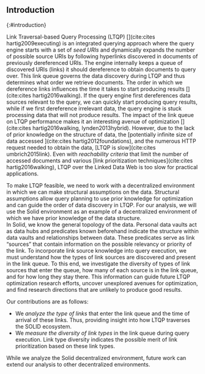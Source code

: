 ## Introduction
{:#introduction}
<!-- The Solid ecosystem is a decentralized environment that allows users to control their data. 
At its core, Solid stores data in user-specific, highly decentralized data vaults that do not expose SPARQL endpoints. 
Due to the highly decentralized nature of Solid, we need robust federated querying approaches that can efficiently retrieve the data vaults and execute queries over the retrieved data.
While federated query approaches exist [](cite:cites rakhmawati2013querying, montoya2017odyssey, saleem2018costfed), these assume that the possible sources are known beforehand and that there are only a few large sources. 
These assumptions do not hold for Solid. 
<span class="comment" data-author="RV">I don't think we need to start from Solid here as a motivating example. It's a query workshop, they already know things; I'd use Solid as an example later, and perhaps even later in the introduction. Just not as the hook to start with.</span>

Thus, we need a different querying approach that deals with the high degree of decentralization. 
<span class="rephrase" data-author="RV">Enter [Link Traversal-based Query Processing.</span>
<span class="comment" data-author="RV">Yeah that's a bit too colloquial 😅</span>
In LTQP, the query engine starts with a set of _seed URIs_ and dynamically expands the number of possible source URIs by following hyperlinks discovered in documents of previously dereferenced URIs. 
When querying over the entire Linked Data Web, the engine would in theory, query every piece of Linked Data available without specifying all possible sources on the web. 
<span class="comment" data-author="RV">The previous sentence is problematic/confusing with regard to reachability semantics. You might _mean_ something that is correct, but that does not mean the reviewers will read it that way.</span>
However, this is also where the problem lies. 
Due to the lack of prior knowledge on the structure of data, the [potentially infinite size of data accessed ](cite:cites hartig2012foundations), and the numerous HTTP request needed to obtain the data, [LTQP is slow](cite:cites umbrich2015link). 
Even with _reachability criteria_ that limit the number of accessed documents and various [link prioritization techniques](cite:cites hartig2016walking), LTQP over the Linked Data Web is too slow for practical applications. 

<span class="comment" data-author="RV">And this is perhaps then the place where you introduce Solid a little, to show that there are environments where it makes sense.</span>
However, when we turn our attention to the Solid ecosystem, we find that the search space is significantly more restricted than the entire Linked Data Web and that we have prior knowledge of the structure of the stored data. 
The <span class="rephrase" data-author="RV">structural properties of Solid</span> manifest themselves in, for example, the predicates used to point to different types of documents. 
These predicates serve as link “sources” that contain information on the possible relevancy or priority of the link.
Before we can use this prior knowledge, we need insight into the behavior of the _link queue_ during LTQP. 
<span class="comment" data-author="RV">The link queue should probably already have been introduced in the last paragraph. Now, the structure is <q>Solid LTQP-without-Q Solid LTQP-with-Q</q> but the structure <q>LTQP-with-Q Solid</q> might be easier to digest</span>
More specifically, we are interested in the diversity of types of link sources that enter the queue, how many of each source are in the queue, and for how long they stay there.
This information can guide future LTQP optimization research efforts, uncover unexplored avenues for optimization, and find research directions that are unlikely to produce good results.
For this reason, we explore how the structural properties of the Solid ecosystem interact with the links queue during LTQP.
<span class="comment" data-author="RV">
This paragraph seems to be conflating structural properties and the link queue; which will we address and why? Or are they related (then make explicit how)?
</span>
<div class="comment" data-author="RV" markdown=1>
You're building up to why the link queue is important.
Rather, start from it being important, and then explain what we'll do with it.

Try to <q>reverse</q> the order of sentences in the paragraph to build an argument:

- LTQP is governed by the link queue
- The link queue has a massive impact on performance
- Hence, we need to examine the link queue
</div>
Our contributions are as follows:

- First, we <em>analyze the type of links</em> that enter the link queue and the time of arrival of these links. Thus, providing insight into how LTQP traverses the SOLID ecosystem.
- Secondly, we _measure the diversity of link types_ in the link queue during query execution. Thus giving an indication of the possible merit of link prioritization based on these link types.
- Finally, we discuss our results and provide recommendations for promising directions of future work based on our results. 
<span class="comment" data-author="RV">I'd rephrase the last bullet to be more specific or remove it; currently, it's quite straightforward (i.e., it wouldn't be a paper if we didn't do this)</span> -->

<!-- In the following sections, we will first discuss prior works on link prioritization in the context of the entire Web of Linked Data. Then, we will introduce the dataset and method used for our analysis. Following this, we will present our results and discuss their implications. Finally, we end with the conclusion. -->

Link Traversal-based Query Processing (LTQP) [](cite:cites hartig2009executing) is an integrated querying approach where the query engine starts with a set of _seed URIs_ and dynamically expands the number of possible source URIs by following hyperlinks discovered in documents of previously dereferenced URIs. 
The engine internally keeps a queue of discovered URIs (links) it should dereference to obtain documents to query over.
This link queue governs the data discovery during LTQP and thus determines what order we retrieve documents.
The order in which we dereference links influences the time it takes to start producing results [](cite:cites hartig2016walking).
If the query engine first dereferences data sources relevant to the query, we can quickly start producing query results, while if we first dereference irrelevant data, the query engine is stuck processing data that will not produce results.
The impact of the link queue on LTQP performance makes it an interesting avenue of optimization [](cite:cites hartig2016walking, lynden2013hybrid).
However, due to the lack of prior knowledge on the structure of data, the [potentially infinite size of data accessed ](cite:cites hartig2012foundations), and the numerous HTTP request needed to obtain the data, [LTQP is slow](cite:cites umbrich2015link). 
Even with _reachability criteria_ that limit the number of accessed documents and various [link prioritization techniques](cite:cites hartig2016walking), LTQP over the Linked Data Web is too slow for practical applications. 

To make LTQP feasible, we need to work with a decentralized environment in which we can make structural assumptions on the data.
Structural assumptions allow query planning to use prior knowledge for optimization and can guide the order of data discovery in LTQP.
For our analysis, we will use the Solid environment as an example of a decentralized environment of which we have prior knowledge of the data structure.   
In Solid, we know the general topology of the data. Personal data vaults act as data hubs and predicates known beforehand indicate the structure within data vaults and relationships between data. These predicates serve as link “sources” that contain information on the possible relevancy or priority of the link.
To incorporate link source knowledge into query execution, we must understand how the types of link sources are discovered and present in the link queue.
To this end, we investigate the diversity of types of link sources that enter the queue, how many of each source is in the link queue, and for how long they stay there.
This information can guide future LTQP optimization research efforts, uncover unexplored avenues for optimization, and find research directions that are unlikely to produce good results.

Our contributions are as follows:

- We <em>analyze the type of links</em> that enter the link queue and the time of arrival of these links. Thus, providing insight into how LTQP traverses the SOLID ecosystem.
- We _measure the diversity of link types_ in the link queue during query execution. Link type diversity indicates the possible merit of link prioritization based on these link types.

While we analyze the Solid decentralized environment, future work can extend our analysis to other decentralized environments.

